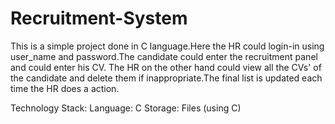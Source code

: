 # Recruitment-System

This is a simple project done in C language.Here the HR could login-in using user_name and password.The candidate could enter the recruitment panel and could enter his CV.
The HR on the other hand could view all the CVs' of the candidate and delete them if inappropriate.The final list is updated each time the HR does a action.

Technology Stack:
Language: C
Storage: Files (using C)
